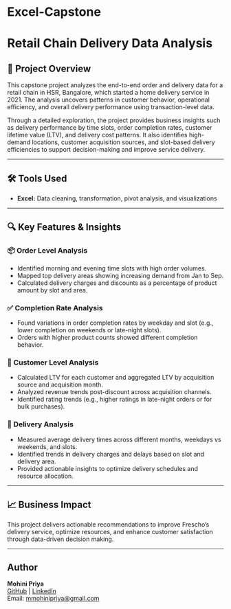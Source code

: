 # Excel-Capstone

# Retail Chain Delivery Data Analysis

## 📝 Project Overview

This capstone project analyzes the end-to-end order and delivery data for a retail chain in HSR, Bangalore, which started a home delivery service in 2021. The analysis uncovers patterns in customer behavior, operational efficiency, and overall delivery performance using transaction-level data.

Through a detailed exploration, the project provides business insights such as delivery performance by time slots, order completion rates, customer lifetime value (LTV), and delivery cost patterns. It also identifies high-demand locations, customer acquisition sources, and slot-based delivery efficiencies to support decision-making and improve service delivery.

---

## 🛠️ Tools Used

- **Excel:** Data cleaning, transformation, pivot analysis, and visualizations

---

## 🔍 Key Features & Insights

### 📦 Order Level Analysis
- Identified morning and evening time slots with high order volumes.
- Mapped top delivery areas showing increasing demand from Jan to Sep.
- Calculated delivery charges and discounts as a percentage of product amount by slot and area.

### ✅ Completion Rate Analysis
- Found variations in order completion rates by weekday and slot (e.g., lower completion on weekends or late-night slots).
- Orders with higher product counts showed different completion behavior.

### 👥 Customer Level Analysis
- Calculated LTV for each customer and aggregated LTV by acquisition source and acquisition month.
- Analyzed revenue trends post-discount across acquisition channels.
- Identified rating trends (e.g., higher ratings in late-night orders or for bulk purchases).

### 🚚 Delivery Analysis
- Measured average delivery times across different months, weekdays vs weekends, and slots.
- Identified trends in delivery charges and delays based on slot and delivery area.
- Provided actionable insights to optimize delivery schedules and resource allocation.

---

## 📈 Business Impact

This project delivers actionable recommendations to improve Frescho’s delivery service, optimize resources, and enhance customer satisfaction through data-driven decision making.

---

## Author

**Mohini Priya**  
[GitHub](https://github.com/Mohini-Priya) | [LinkedIn](https://www.linkedin.com/in/mohini-priya-9a308b128)  
Email: mmohinipriya@gmail.com
